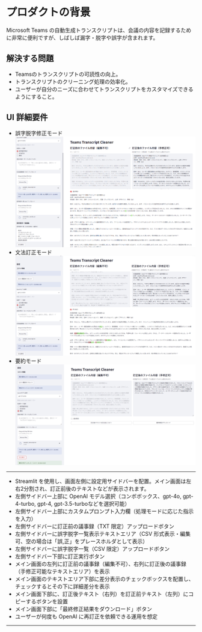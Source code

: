 # プロダクトの背景

Microsoft Teams の自動生成トランスクリプトは、会議の内容を記録するために非常に便利ですが、しばしば漏字・脱字や誤字が含まれます。

## 解決する問題

- Teamsのトランスクリプトの可読性の向上。
- トランスクリプトのクリーニング処理の効率化。
- ユーザーが自分のニーズに合わせてトランスクリプトをカスタマイズできるようにすること。

## UI 詳細要件
- 誤字脱字修正モード
![](../image/image_proofreading.png)
- 文法訂正モード
![](../image/image_grammar_check.png)
- 要約モード
![](../image/image_summary.png)
---

- Streamlit を使用し、画面左側に設定用サイドバーを配置。メイン画面は左右2分割され、訂正前後のテキストなどが表示されます。
- 左側サイドバー上部に OpenAI モデル選択（コンボボックス、gpt-4o, gpt-4-turbo, gpt-4, gpt-3.5-turboなどを選択可能）
- 左側サイドバー上部にカスタムプロンプト入力欄（処理モードに応じた指示を入力）
- 左側サイドバーに訂正前の議事録（TXT 限定）アップロードボタン
- 左側サイドバーに誤字脱字一覧表示テキストエリア（CSV 形式表示・編集可、空の場合は「誤,正」をプレースホルダとして表示）
- 左側サイドバーに誤字脱字一覧（CSV 限定）アップロードボタン
- 左側サイドバー下部に訂正実行ボタン
- メイン画面の左列に訂正前の議事録（編集不可）、右列に訂正後の議事録（手修正可能なテキストエリア）を表示
- メイン画面のテキストエリア下部に差分表示のチェックボックスを配置し、チェックするとその下に詳細差分を表示
- メイン画面下部に、訂正後テキスト（右列）を訂正前テキスト（左列）にコピーするボタンを設置
- メイン画面下部に「最終修正結果をダウンロード」ボタン
- ユーザーが何度も OpenAI に再訂正を依頼できる運用を想定
---
